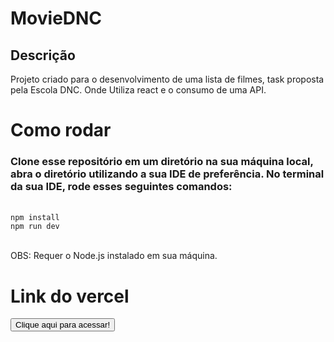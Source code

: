 # MovieDNC
<h2>Descrição</h2>
<p>Projeto criado para o desenvolvimento de uma lista de filmes, task proposta pela Escola DNC. Onde Utiliza react e o consumo de uma API.</p>


# Como rodar

<h3>Clone esse repositório em um diretório na sua máquina local, abra o diretório utilizando a sua IDE de preferência. No terminal da sua IDE, rode esses seguintes comandos:</h3>
</br>
<code>npm install</code> </br>
<code>npm run dev</code>
</br>
</br>
<p>OBS: Requer o Node.js instalado em sua máquina.</p>

# Link do vercel
<a href="https://movie-dnc.vercel.app/"><button>Clique aqui para acessar!</button></a>

